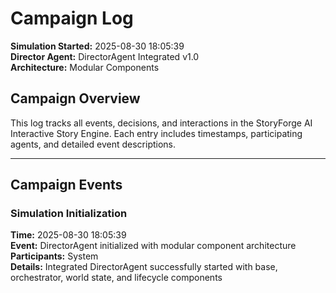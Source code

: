 # Campaign Log

**Simulation Started:** 2025-08-30 18:05:39  
**Director Agent:** DirectorAgent Integrated v1.0  
**Architecture:** Modular Components  

## Campaign Overview

This log tracks all events, decisions, and interactions in the StoryForge AI Interactive Story Engine.
Each entry includes timestamps, participating agents, and detailed event descriptions.

---

## Campaign Events

### Simulation Initialization
**Time:** 2025-08-30 18:05:39  
**Event:** DirectorAgent initialized with modular component architecture  
**Participants:** System  
**Details:** Integrated DirectorAgent successfully started with base, orchestrator, world state, and lifecycle components

